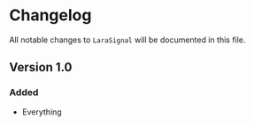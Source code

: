 # Changelog

All notable changes to `LaraSignal` will be documented in this file.

## Version 1.0

### Added
- Everything
